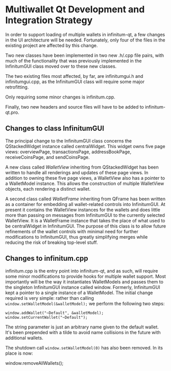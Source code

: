 Multiwallet Qt Development and Integration Strategy
===================================================

In order to support loading of multiple wallets in infinitum-qt, a few changes in the UI architecture will be needed.
Fortunately, only four of the files in the existing project are affected by this change.

Two new classes have been implemented in two new .h/.cpp file pairs, with much of the functionality that was previously
implemented in the InfinitumGUI class moved over to these new classes.

The two existing files most affected, by far, are infinitumgui.h and infinitumgui.cpp, as the InfinitumGUI class will require
some major retrofitting.

Only requiring some minor changes is infinitum.cpp.

Finally, two new headers and source files will have to be added to infinitum-qt.pro.

Changes to class InfinitumGUI
---------------------------
The principal change to the InfinitumGUI class concerns the QStackedWidget instance called centralWidget.
This widget owns five page views: overviewPage, transactionsPage, addressBookPage, receiveCoinsPage, and sendCoinsPage.

A new class called *WalletView* inheriting from QStackedWidget has been written to handle all renderings and updates of
these page views. In addition to owning these five page views, a WalletView also has a pointer to a WalletModel instance.
This allows the construction of multiple WalletView objects, each rendering a distinct wallet.

A second class called *WalletFrame* inheriting from QFrame has been written as a container for embedding all wallet-related
controls into InfinitumGUI. At present it contains the WalletView instances for the wallets and does little more than passing on messages
from InfinitumGUI to the currently selected WalletView. It is a WalletFrame instance
that takes the place of what used to be centralWidget in InfinitumGUI. The purpose of this class is to allow future
refinements of the wallet controls with minimal need for further modifications to InfinitumGUI, thus greatly simplifying
merges while reducing the risk of breaking top-level stuff.

Changes to infinitum.cpp
----------------------
infinitum.cpp is the entry point into infinitum-qt, and as such, will require some minor modifications to provide hooks for
multiple wallet support. Most importantly will be the way it instantiates WalletModels and passes them to the
singleton InfinitumGUI instance called window. Formerly, InfinitumGUI kept a pointer to a single instance of a WalletModel.
The initial change required is very simple: rather than calling `window.setWalletModel(&walletModel);` we perform the
following two steps:

	window.addWallet("~Default", &walletModel);
	window.setCurrentWallet("~Default");

The string parameter is just an arbitrary name given to the default wallet. It's been prepended with a tilde to avoid name collisions in the future with additional wallets.

The shutdown call `window.setWalletModel(0)` has also been removed. In its place is now:

window.removeAllWallets();
